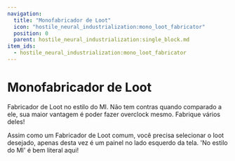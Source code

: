 ```yaml
---
navigation:
  title: "Monofabricador de Loot"
  icon: "hostile_neural_industrialization:mono_loot_fabricator"
  position: 0
  parent: hostile_neural_industrialization:single_block.md
item_ids:
  - hostile_neural_industrialization:mono_loot_fabricator
---
```


# Monofabricador de Loot

Fabricador de Loot no estilo do MI. Não tem contras quando comparado a ele, sua maior vantagem é poder fazer overclock mesmo. Fabrique vários deles!

Assim como um Fabricador de Loot comum, você precisa selecionar o loot desejado, apenas desta vez é um painel no lado esquerdo da tela. 'No estilo do MI' é bem literal aqui!

<Recipe id="hostile_neural_industrialization:machine/mono_loot_fabricator" />